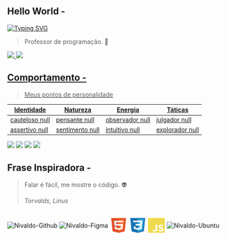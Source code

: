 ## Hello World -

<a href="" target="_blank"><img src="https://readme-typing-svg.demolab.com?font=Fira+Code&duration=4985&pause=1000&color=00a5f7&vCenter=true&width=435&lines=Ol%C3%A1!+Eu+sou+o+Nivaldo+Germano+%3D)" alt="Typing SVG" /></a>
> Professor de programação. 💙

<div align="left">
  <a href="https://github.com/NivaldoGneto">
  <img height="140em" src="https://github-readme-stats.vercel.app/api?username=NivaldoGneto&show_icons=true&theme=tokyonight&include_all_commits=true&count_private=true"/>
   
  <img height="140em" src="https://github-readme-stats.vercel.app/api/top-langs/?username=NivaldoGneto&layout=compact&langs_count=7&theme=tokyonight"/>
</div>

## Comportamento -

> Meus pontos de personalidade

|  Identidade   |    Natureza    |    Energia     |     Táticas    |
|---------------|----------------|----------------|----------------|
| cauteloso null| pensante  null | observador null| julgador   null|
| assertivo null| sentimento null| intuitivo null | explorador null|
 
 <div> 
  <a href="https://discord.gg/" target="_blank"><img src="https://img.shields.io/badge/Discord-7289DA?style=for-the-badge&logo=discord&logoColor=white" target="_blank"></a>
  <a href="https://www.instagram.com/nivaldongn/" target="_blank"><img src="https://img.shields.io/badge/-Instagram-%23E4405F?style=for-the-badge&logo=instagram&logoColor=white" target="_blank"></a>
  <a href = "nivaldo.nilngn@outlook.com"><img src="https://img.shields.io/badge/-Gmail-%23333?style=for-the-badge&logo=gmail&logoColor=white" target="_blank"></a>
  <a href="https://www.linkedin.com/in/nivaldo-g-neto-859549234/" target="_blank"><img src="https://img.shields.io/badge/-LinkedIn-%230077B5?style=for-the-badge&logo=linkedin&logoColor=white" target="_blank"></a> 
</div>

## Frase Inspiradora - 

> Falar é fácil, me mostre o código. 👽
> 
> _Torvalds, Linus_ 

<div align="left" style="display: inline_block"><br>
  <img align="center" alt="Nivaldo-Github" height="35" width="40" src="https://cdn-icons-png.flaticon.com/512/919/919847.png">
  
  <img align="center" alt="Nivaldo-Figma" height="32" width="40" src="https://cdn-icons-png.flaticon.com/512/5968/5968705.png">
 
  <img align="center" alt="Nivaldo-HTML" height="35" width="40" src="https://raw.githubusercontent.com/devicons/devicon/master/icons/html5/html5-original.svg">
 
  <img align="center" alt="Nivaldo-CSS" height="35" width="40" src="https://raw.githubusercontent.com/devicons/devicon/master/icons/css3/css3-original.svg">
 
  <img align="center" alt="Nivaldo-Js" height="35" width="40" src="https://raw.githubusercontent.com/devicons/devicon/master/icons/javascript/javascript-plain.svg">
 
  <img align="center" alt="Nivaldo-Ubuntu" height="35" width="40" src="https://cdn-icons-png.flaticon.com/512/5969/5969282.png">
</div>
